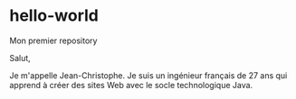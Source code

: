 # hello-world
Mon premier repository 

Salut, 

Je m'appelle Jean-Christophe. Je suis un ingénieur français de 27 ans qui apprend à créer des sites Web avec le socle technologique Java. 

